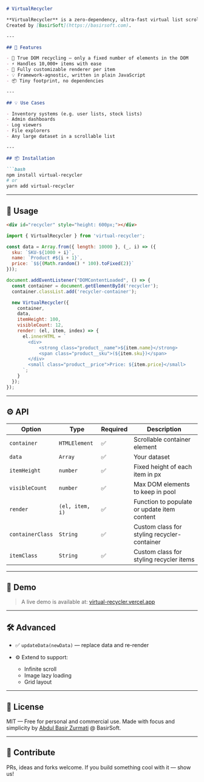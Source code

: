````markdown
# VirtualRecycler

**VirtualRecycler** is a zero-dependency, ultra-fast virtual list scroller inspired by Android's RecyclerView — built with performance and simplicity in mind.
Created by [BasirSoft](https://basirsoft.com).

---

## 🚀 Features

- 🔁 True DOM recycling — only a fixed number of elements in the DOM
- ⚡ Handles 10,000+ items with ease
- 🧱 Fully customizable renderer per item
- 💡 Framework-agnostic, written in plain JavaScript
- 📦 Tiny footprint, no dependencies

---

## 💡 Use Cases

- Inventory systems (e.g. user lists, stock lists)
- Admin dashboards
- Log viewers
- File explorers
- Any large dataset in a scrollable list

---

## 📦 Installation

```bash
npm install virtual-recycler
# or
yarn add virtual-recycler
````

---

## 🧩 Usage

```html
<div id="recycler" style="height: 600px;"></div>
```

```js
import { VirtualRecycler } from 'virtual-recycler';

const data = Array.from({ length: 10000 }, (_, i) => ({
  sku: `SKU-${1000 + i}`,
  name: `Product #${i + 1}`,
  price: `$${(Math.random() * 100).toFixed(2)}`
}));

document.addEventListener("DOMContentLoaded", () => {
  const container = document.getElementById('recycler');
  container.classList.add('recycler-container');

  new VirtualRecycler({
    container,
    data,
    itemHeight: 100,
    visibleCount: 12,
    render: (el, item, index) => {
      el.innerHTML = `
        <div>
            <strong class="product__name">${item.name}</strong>
            <span class="product__sku">(${item.sku})</span>
        </div>
        <small class="product__price">Price: ${item.price}</small>
      `;
    }
  });
});
```

---

## ⚙️ API

| Option           | Type            | Required   | Description                                |
| ---------------- | --------------- | ---------- | ------------------------------------------ |
| `container`      | `HTMLElement`   | ✅        | Scrollable container element                |
| `data`           | `Array`         | ✅        | Your dataset                                |
| `itemHeight`     | `number`        | ✅        | Fixed height of each item in px             |
| `visibleCount`   | `number`        | ✅        | Max DOM elements to keep in pool            |
| `render`         | `(el, item, i)` | ✅        | Function to populate or update item content |
| `containerClass` | `String`        | ✅        | Custom class for styling recycler-container |
| `itemClass`      | `String`        | ✅        | Custom class for styling recycler items     |

---

## 📸 Demo

> A live demo is available at: [virtual-recycler.vercel.app](https://virtual-recycler.vercel.app)

---

## 🛠️ Advanced

* ✅ `updateData(newData)` — replace data and re-render
* ⚙️ Extend to support:

  * Infinite scroll
  * Image lazy loading
  * Grid layout

---

## 📄 License

MIT — Free for personal and commercial use.
Made with focus and simplicity by [Abdul Basir Zurmati](https://github.com/BasirZ1) @ BasirSoft.

---

## 🧠 Contribute

PRs, ideas and forks welcome.
If you build something cool with it — show us!

